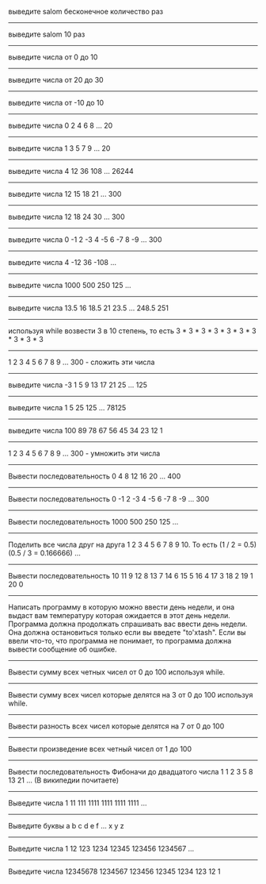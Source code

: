 выведите salom бесконечное количество раз

---

выведите salom 10 раз

---

выведите числа от 0 до 10

---

выведите числа от 20 до 30

---

выведите числа от -10 до 10

---

выведите числа 0 2 4 6 8 ... 20

---

выведите числа 1 3 5 7 9 ... 20

---


выведите числа 4 12 36 108 ... 26244

---


выведите числа 12 15 18 21 ... 300

---


выведите числа 12 18 24 30 ... 300

---


выведите числа 0 -1 2 -3 4 -5 6 -7 8 -9 ... 300

---


выведите числа 4 -12 36 -108 ...

---


выведите числа 1000 500 250 125 ...

---


выведите числа 13.5 16 18.5 21 23.5 ... 248.5 251

---


используя while возвести 3 в 10 степень, то есть 3 * 3 * 3 * 3 * 3 * 3 * 3 * 3 * 3 * 3

---

1 2 3 4 5 6 7 8 9 ... 300 - сложить эти числа

---

выведите числа -3 1 5 9 13 17 21 25 ... 125

---

выведите числа 1 5 25 125 ... 78125

---

выведите числа 100 89 78 67 56 45 34 23 12 1

---

1 2 3 4 5 6 7 8 9 ... 300 - умножить эти числа


---


Вывести последовательность 0 4 8 12 16 20 ... 400

---


Вывести последовательность 0 -1 2 -3 4 -5 6 -7 8 -9 ... 300


---


Вывести последовательность 1000 500 250 125 ...


---


Поделить все числа друг на друга 1 2 3 4 5 6 7 8 9 10. То есть (1 / 2 = 0.5) (0.5 / 3 = 0.166666) ...

---


Вывести последовательность 10 11 9 12 8 13 7 14 6 15 5 16 4 17 3 18 2 19 1 20 0

---


Написать программу в которую можно ввести день недели, и она выдаст вам температуру которая ожидается в этот день недели.
Программа должна продолжать спрашивать вас ввести день недели. Она должна остановиться только если вы введете "to'xtash".
Если вы ввели что-то, что программа не понимает, то программа должна вывести сообщение об ошибке.

---

Вывести сумму всех четных чисел от 0 до 100 используя while.

---

Вывести сумму всех чисел которые делятся на 3 от 0 до 100 используя while.

---

Вывести разность всех чисел которые делятся на 7 от 0 до 100

---

Вывести произведение всех четный чисел от 1 до 100

---


Вывести последовательность Фибоначи до двадцатого числа 1 1 2 3 5 8 13 21 ... (В википедии почитаете)

---

Выведите числа 1 11 111 1111 1111 1111 1111 ...

---

Выведите буквы a b c d e f ... x y z

---

Выведите числа 1 12 123 1234 12345 123456 1234567 ...

---

Выведите числа 12345678 1234567 123456 12345 1234 123 12 1
